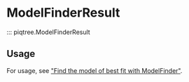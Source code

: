# ModelFinderResult

::: piqtree.ModelFinderResult

## Usage

For usage, see ["Find the model of best fit with ModelFinder"](using_model_finder.md).
